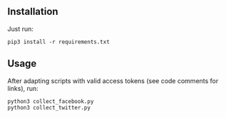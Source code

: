 ## Installation

Just run:

    pip3 install -r requirements.txt

## Usage

After adapting scripts with valid access tokens (see code comments for links), run:

    python3 collect_facebook.py
    python3 collect_twitter.py

